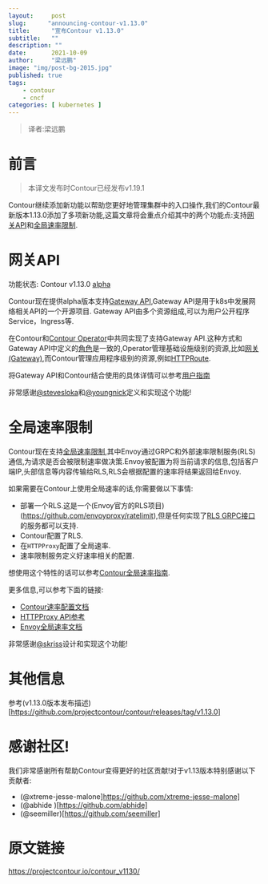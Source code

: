 ```yaml
---
layout:     post 
slug:      "announcing-contour-v1.13.0"
title:      "宣布Contour v1.13.0"
subtitle:   ""
description: ""
date:       2021-10-09
author:     "梁远鹏"
image: "img/post-bg-2015.jpg"
published: true
tags:
    - contour 
    - cncf
categories: [ kubernetes ]
---
```


> 译者:梁远鹏   

# 前言    

> 本译文发布时Contour已经发布v1.19.1

Contour继续添加新功能以帮助您更好地管理集群中的入口操作,我们的Contour最新版本1.13.0添加了多项新功能,这篇文章将会重点介绍其中的两个功能点:支持[网关API](https://gateway-api.sigs.k8s.io/)和[全局速率限制](https://www.envoyproxy.io/docs/envoy/v1.17.0/intro/arch_overview/other_features/global_rate_limiting.html).


# 网关API  
功能状态: Contour v1.13.0 [alpha](https://projectcontour.io/resources/deprecation-policy/) 

Contour现在提供alpha版本支持[Gateway API](https://gateway-api.sigs.k8s.io/),Gateway API是用于k8s中发展网络相关API的一个开源项目. Gateway API由多个资源组成,可以为用户公开程序Service，Ingress等.

在Contour和[Contour Operator](https://github.com/projectcontour/contour-operator)中共同实现了支持Gateway API.这种方式和Gateway API中定义的[角色](https://gateway-api.sigs.k8s.io/api-overview/#roles-and-personas)是一致的,Operator管理基础设施级别的资源,比如[网关(Gateway)](https://gateway-api.sigs.k8s.io/gateway/),而Contour管理应用程序级别的资源,例如[HTTPRoute](https://gateway-api.sigs.k8s.io/httproute/).  

将Gateway API和Contour结合使用的具体详情可以参考[用户指南](https://projectcontour.io/guides/gateway-api/) 

非常感谢[@stevesloka](https://github.com/stevesloka)和[@youngnick](https://github.com/youngnick)定义和实现这个功能!

# 全局速率限制  
Contour现在支持[全局速率限制](https://www.envoyproxy.io/docs/envoy/latest/intro/arch_overview/other_features/global_rate_limiting),其中Envoy通过GRPC和外部速率限制服务(RLS)通信,为请求是否会被限制速率做决策.Envoy被配置为将当前请求的信息,包括客户端IP,头部信息等内容传输给RLS,RLS会根据配置的速率将结果返回给Envoy.  

如果需要在Contour上使用全局速率的话,你需要做以下事情:  
- 部署一个RLS.这是一个(Envoy官方的RLS项目)(https://github.com/envoyproxy/ratelimit),但是任何实现了[RLS GRPC接口](https://www.envoyproxy.io/docs/envoy/latest/api-v3/service/ratelimit/v3/rls.proto)的服务都可以支持.
- Contour配置了RLS.  
- 在`HTTPProxy`配置了全局速率.  
- 速率限制服务定义好速率相关的配置.  

想使用这个特性的话可以参考[Contour全局速率指南](https://projectcontour.io/guides/global-rate-limiting/).  

更多信息,可以参考下面的链接:  
- [Contour速率配置文档](https://projectcontour.io/docs/v1.13.0/config/rate-limiting/)  
- [HTTPProxy API参考](https://projectcontour.io/docs/v1.13.0/config/api/#projectcontour.io/v1.GlobalRateLimitPolicy)  
- [Envoy全局速率文档](https://www.envoyproxy.io/docs/envoy/v1.17.0/configuration/http/http_filters/rate_limit_filter)  

非常感谢[@skriss](https://github.com/skriss)设计和实现这个功能!

# 其他信息

参考(v1.13.0版本发布描述)[https://github.com/projectcontour/contour/releases/tag/v1.13.0]

# 感谢社区!  

我们非常感谢所有帮助Contour变得更好的社区贡献!对于v1.13版本特别感谢以下贡献者:

- (@xtreme-jesse-malone]https://github.com/xtreme-jesse-malone]
- (@abhide )[https://github.com/abhide]
- (@seemiller)[https://github.com/seemiller]

# 原文链接  
https://projectcontour.io/contour_v1130/
